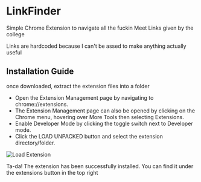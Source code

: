 # LinkFinder
Simple Chrome Extension to navigate all the fuckin Meet Links given by the college

Links are hardcoded because I can't be assed to make anything actually useful

## Installation Guide
once downloaded, extract the extension files into a folder

- Open the Extension Management page by navigating to chrome://extensions.
- The Extension Management page can also be opened by clicking on the Chrome menu, hovering over More Tools then selecting Extensions.
- Enable Developer Mode by clicking the toggle switch next to Developer mode.
- Click the LOAD UNPACKED button and select the extension directory/folder.

![Load Extension](https://developer.chrome.com/static/images/get_started/load_extension.png)

Ta-da! The extension has been successfully installed. You can find it under the extensions button in the top right
